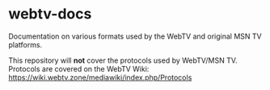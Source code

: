 # webtv-docs

Documentation on various formats used by the WebTV and original MSN TV platforms.

This repository will **not** cover the protocols used by WebTV/MSN TV. Protocols are covered on the WebTV Wiki: https://wiki.webtv.zone/mediawiki/index.php/Protocols
